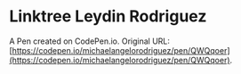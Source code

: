 # Linktree Leydin Rodriguez

A Pen created on CodePen.io. Original URL: [https://codepen.io/michaelangelorodriguez/pen/QWQqoer](https://codepen.io/michaelangelorodriguez/pen/QWQqoer).

